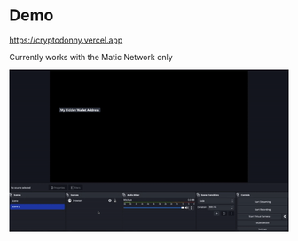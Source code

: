 # Demo

https://cryptodonny.vercel.app

Currently works with the Matic Network only

![demo gif](./docs/cryptodonny.gif)
